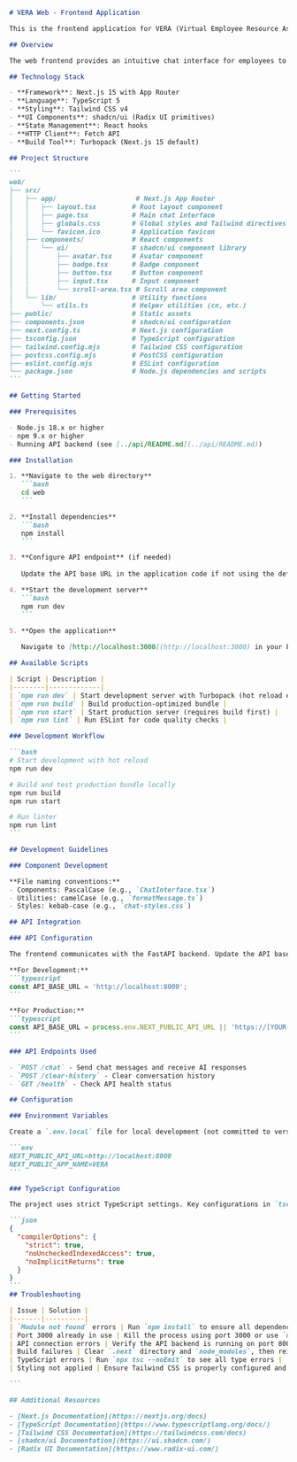 ````markdown
# VERA Web - Frontend Application

This is the frontend application for VERA (Virtual Employee Resource Assistant), built with Next.js 15, TypeScript, and Tailwind CSS.

## Overview

The web frontend provides an intuitive chat interface for employees to interact with the VERA HR assistant. It features a modern, responsive design built with shadcn/ui components and integrates seamlessly with the FastAPI backend.

## Technology Stack

- **Framework**: Next.js 15 with App Router
- **Language**: TypeScript 5
- **Styling**: Tailwind CSS v4
- **UI Components**: shadcn/ui (Radix UI primitives)
- **State Management**: React hooks
- **HTTP Client**: Fetch API
- **Build Tool**: Turbopack (Next.js 15 default)

## Project Structure

```
web/
├── src/
│   ├── app/                    # Next.js App Router
│   │   ├── layout.tsx         # Root layout component
│   │   ├── page.tsx           # Main chat interface
│   │   ├── globals.css        # Global styles and Tailwind directives
│   │   └── favicon.ico        # Application favicon
│   ├── components/            # React components
│   │   └── ui/                # shadcn/ui component library
│   │       ├── avatar.tsx     # Avatar component
│   │       ├── badge.tsx      # Badge component
│   │       ├── button.tsx     # Button component
│   │       ├── input.tsx      # Input component
│   │       └── scroll-area.tsx # Scroll area component
│   └── lib/                   # Utility functions
│       └── utils.ts           # Helper utilities (cn, etc.)
├── public/                    # Static assets
├── components.json            # shadcn/ui configuration
├── next.config.ts             # Next.js configuration
├── tsconfig.json              # TypeScript configuration
├── tailwind.config.mjs        # Tailwind CSS configuration
├── postcss.config.mjs         # PostCSS configuration
├── eslint.config.mjs          # ESLint configuration
└── package.json               # Node.js dependencies and scripts
```

## Getting Started

### Prerequisites

- Node.js 18.x or higher
- npm 9.x or higher
- Running API backend (see [../api/README.md](../api/README.md))

### Installation

1. **Navigate to the web directory**
   ```bash
   cd web
   ```

2. **Install dependencies**
   ```bash
   npm install
   ```

3. **Configure API endpoint** (if needed)
   
   Update the API base URL in the application code if not using the default `http://localhost:8000`.

4. **Start the development server**
   ```bash
   npm run dev
   ```

5. **Open the application**
   
   Navigate to [http://localhost:3000](http://localhost:3000) in your browser.

## Available Scripts

| Script | Description |
|--------|-------------|
| `npm run dev` | Start development server with Turbopack (hot reload enabled) |
| `npm run build` | Build production-optimized bundle |
| `npm run start` | Start production server (requires build first) |
| `npm run lint` | Run ESLint for code quality checks |

### Development Workflow

```bash
# Start development with hot reload
npm run dev

# Build and test production bundle locally
npm run build
npm run start

# Run linter
npm run lint
```

## Development Guidelines

### Component Development

**File naming conventions:**
- Components: PascalCase (e.g., `ChatInterface.tsx`)
- Utilities: camelCase (e.g., `formatMessage.ts`)
- Styles: kebab-case (e.g., `chat-styles.css`)

## API Integration

### API Configuration

The frontend communicates with the FastAPI backend. Update the API base URL as needed:

**For Development:**
```typescript
const API_BASE_URL = 'http://localhost:8000';
```

**For Production:**
```typescript
const API_BASE_URL = process.env.NEXT_PUBLIC_API_URL || 'https://[YOUR-API-DOMAIN]'; // TODO: Update with published backend URL
```

### API Endpoints Used

- `POST /chat` - Send chat messages and receive AI responses
- `POST /clear-history` - Clear conversation history
- `GET /health` - Check API health status

## Configuration

### Environment Variables

Create a `.env.local` file for local development (not committed to version control):

```env
NEXT_PUBLIC_API_URL=http://localhost:8000
NEXT_PUBLIC_APP_NAME=VERA
```

### TypeScript Configuration

The project uses strict TypeScript settings. Key configurations in `tsconfig.json`:

```json
{
  "compilerOptions": {
    "strict": true,
    "noUncheckedIndexedAccess": true,
    "noImplicitReturns": true
  }
}
```
## Troubleshooting

| Issue | Solution |
|-------|----------|
| `Module not found` errors | Run `npm install` to ensure all dependencies are installed |
| Port 3000 already in use | Kill the process using port 3000 or use `npm run dev -- -p 3001` to use a different port |
| API connection errors | Verify the API backend is running on port 8000 and CORS is configured |
| Build failures | Clear `.next` directory and `node_modules`, then reinstall: `rm -rf .next node_modules && npm install` |
| TypeScript errors | Run `npx tsc --noEmit` to see all type errors |
| Styling not applied | Ensure Tailwind CSS is properly configured and PostCSS is processing correctly |

```

## Additional Resources

- [Next.js Documentation](https://nextjs.org/docs)
- [TypeScript Documentation](https://www.typescriptlang.org/docs/)
- [Tailwind CSS Documentation](https://tailwindcss.com/docs)
- [shadcn/ui Documentation](https://ui.shadcn.com/)
- [Radix UI Documentation](https://www.radix-ui.com/)
